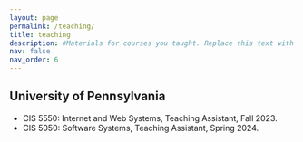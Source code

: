 ```yaml
---
layout: page
permalink: /teaching/
title: teaching
description: #Materials for courses you taught. Replace this text with your description.
nav: false
nav_order: 6
---
```


## University of Pennsylvania

- CIS 5550: Internet and Web Systems, Teaching Assistant, Fall 2023.
- CIS 5050: Software Systems, Teaching Assistant, Spring 2024.

<!-- For now, this page is assumed to be a static description of your courses. You can convert it to a collection similar to `_projects/` so that you can have a dedicated page for each course.

Organize your courses by years, topics, or universities, however you like! -->
